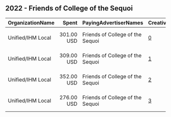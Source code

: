 ## 2022 - Friends of College of the Sequoi 
|OrganizationName|Spent|PayingAdvertiserNames|CreativeUrls|Impressions|Genders|AgeBrackets|CountryCodes|BillingAddresses|CandidateBallotInformation|
|:---|---:|:---|:---|---:|:---|:---|:---|:---|:---|
|Unified/IHM Local|301.00 USD|Friends of College of the Sequoi|[0](https://www.snap.com/political-ads/asset/4df30c6b50bd38c89345533f796d01093b2d6ec4955b60afb0d891591198b7e6?mediaType=mp4)|95,859||18+|united states|"180 madison ave,new york ,10016,US"|Friends of College of the Sequoias|
|Unified/IHM Local|309.00 USD|Friends of College of the Sequoi|[1](https://www.snap.com/political-ads/asset/1eeb141391f9077d76d62c2576ac8619549ab2b35e99b336283d8f72465ce57d?mediaType=mp4)|98,049||18+|united states|"180 madison ave,new york ,10016,US"|Friends of College of the Sequoias|
|Unified/IHM Local|352.00 USD|Friends of College of the Sequoi|[2](https://www.snap.com/political-ads/asset/64b98f45b8f6c35a8e5b071f52ef06b2485c38a07c4bb28f4dc8f78b549a6eb9?mediaType=mp4)|111,853||18+|united states|"180 madison ave,new york ,10016,US"|Friends of College of the Sequoias|
|Unified/IHM Local|276.00 USD|Friends of College of the Sequoi|[3](https://www.snap.com/political-ads/asset/b1a74a4abb09553cd254b385c9f06b6f7ce69c9cc8d26c7914767cd6299cdbf9?mediaType=mp4)|87,632||18+|united states|"180 madison ave,new york ,10016,US"|Friends of College of the Sequoias|
